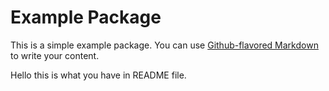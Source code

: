 # Example Package

This is a simple example package. You can use
[Github-flavored Markdown](https://guides.github.com/features/mastering-markdown/)
to write your content.

Hello this is what you have in README file.